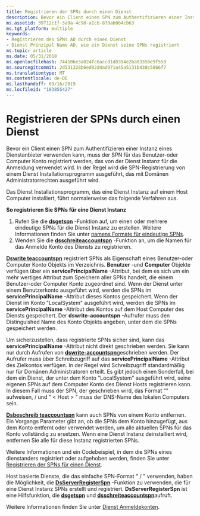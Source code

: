 ```yaml
---
title: Registrieren der SPNs durch einen Dienst
description: Bevor ein Client einen SPN zum Authentifizieren einer Instanz eines Dienstanbieter verwenden kann, muss der SPN für das Benutzer-oder Computer Konto registriert werden, das von der Dienst Instanz für die Anmeldung verwendet wird.
ms.assetid: 39712c1f-3a9a-4c98-a1cb-879ab0b4cb63
ms.tgt_platform: multiple
keywords:
- Registrieren des SPNs AD durch einen Dienst
- Dienst Prinzipal Name AD, wie ein Dienst seine SPNs registriert
ms.topic: article
ms.date: 05/31/2018
ms.openlocfilehash: 74410be3a024fc6accd1d8394e2ba8335be9f550
ms.sourcegitcommit: 2d531328b6ed82d4ad971a45a5131b430c5866f7
ms.translationtype: MT
ms.contentlocale: de-DE
ms.lasthandoff: 09/16/2019
ms.locfileid: "103855427"
---
```

# <a name="how-a-service-registers-its-spns"></a>Registrieren der SPNs durch einen Dienst

Bevor ein Client einen SPN zum Authentifizieren einer Instanz eines Dienstanbieter verwenden kann, muss der SPN für das Benutzer-oder Computer Konto registriert werden, das von der Dienst Instanz für die Anmeldung verwendet wird. In der Regel wird die SPN-Registrierung von einem Dienst Installationsprogramm ausgeführt, das mit Domänen Administratorrechten ausgeführt wird.

Das Dienst Installationsprogramm, das eine Dienst Instanz auf einem Host Computer installiert, führt normalerweise das folgende Verfahren aus.

**So registrieren Sie SPNs für eine Dienst Instanz**

1.  Rufen Sie die [**dsgetspn**](/windows/desktop/api/Ntdsapi/nf-ntdsapi-dsgetspna) -Funktion auf, um einen oder mehrere eindeutige SPNs für die Dienst Instanz zu erstellen. Weitere Informationen finden Sie unter [namens Formate für eindeutige SPNs](name-formats-for-unique-spns.md).
2.  Wenden Sie die [**dsschreiteaccountspn**](/windows/desktop/api/Ntdsapi/nf-ntdsapi-dswriteaccountspna) -Funktion an, um die Namen für das Anmelde Konto des Diensts zu registrieren.

[**Dswrite teaccountspn**](/windows/desktop/api/Ntdsapi/nf-ntdsapi-dswriteaccountspna) registriert SPNs als Eigenschaft eines Benutzer-oder Computer Konto Objekts im Verzeichnis. **Benutzer** -und **Computer** Objekte verfügen über ein **servicePrincipalName** -Attribut, bei dem es sich um ein mehr wertiges Attribut zum Speichern aller SPNs handelt, die einem Benutzer-oder Computer Konto zugeordnet sind. Wenn der Dienst unter einem Benutzerkonto ausgeführt wird, werden die SPNs im **servicePrincipalName** -Attribut dieses Kontos gespeichert. Wenn der Dienst im Konto "LocalSystem" ausgeführt wird, werden die SPNs im **servicePrincipalName** -Attribut des Kontos auf dem Host Computer des Diensts gespeichert. Der **dswrite-accountspn** -Aufrufer muss den Distinguished Name des Konto Objekts angeben, unter dem die SPNs gespeichert werden.

Um sicherzustellen, dass registrierte SPNs sicher sind, kann das **servicePrincipalName** -Attribut nicht direkt geschrieben werden. Sie kann nur durch Aufrufen von [**dswrite-accountspn**](/windows/desktop/api/Ntdsapi/nf-ntdsapi-dswriteaccountspna)geschrieben werden. Der Aufrufer muss über Schreibzugriff auf das **servicePrincipalName** -Attribut des Zielkontos verfügen. In der Regel wird Schreibzugriff standardmäßig nur für Domänen Administratoren erteilt. Es gibt jedoch einen Sonderfall, bei dem ein Dienst, der unter dem Konto "LocalSystem" ausgeführt wird, seine eigenen SPNs auf dem Computer Konto des Dienst Hosts registrieren kann. In diesem Fall muss der SPN, der geschrieben wird, das Format "" aufweisen, <service class> / <host> und " &lt; Host &gt; " muss der DNS-Name des lokalen Computers sein.

[**Dsbeschreib teaccountspn**](/windows/desktop/api/Ntdsapi/nf-ntdsapi-dswriteaccountspna) kann auch SPNs von einem Konto entfernen. Ein Vorgangs Parameter gibt an, ob die SPNs dem Konto hinzugefügt, aus dem Konto entfernt oder verwendet werden, um alle aktuellen SPNs für das Konto vollständig zu ersetzen. Wenn eine Dienst Instanz deinstalliert wird, entfernen Sie alle für diese Instanz registrierten SPNs.

Weitere Informationen und ein Codebeispiel, in dem die SPNs eines dienstanders registriert oder aufgehoben werden, finden Sie unter [Registrieren der SPNs für einen Dienst](registering-the-spns-for-a-service.md).

Host basierte Dienste, die das einfache SPN-Format " <service class> / <host> " verwenden, haben die Möglichkeit, die [**DsServerRegisterSpn**](/windows/desktop/api/Ntdsapi/nf-ntdsapi-dsserverregisterspna) -Funktion zu verwenden, die für eine Dienst Instanz SPNs erstellt und registriert. **DsServerRegisterSpn** ist eine Hilfsfunktion, die [**dsgetspn**](/windows/desktop/api/Ntdsapi/nf-ntdsapi-dsgetspna) und [**dsschreiteaccountspn**](/windows/desktop/api/Ntdsapi/nf-ntdsapi-dswriteaccountspna)aufruft.

Weitere Informationen finden Sie unter [Dienst Anmeldekonten](service-logon-accounts.md).

 

 




